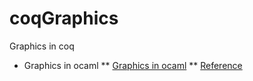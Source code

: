 # coqGraphics
Graphics in coq

* Graphics in ocaml
** [Graphics in ocaml](https://caml.inria.fr/pub/docs/manual-ocaml/libref/Graphics.html)
** [Reference](https://caml.inria.fr/pub/docs/oreilly-book/pdf/chap5.pdf)

